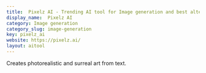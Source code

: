 ```yaml
---
title:  Pixelz AI - Trending AI tool for Image generation and best alternatives
display_name:  Pixelz AI
category: Image generation
category_slug: image-generation
key: pixelz_ai
website: https://pixelz.ai/
layout: aitool
---
```


Creates photorealistic and surreal art from text.
